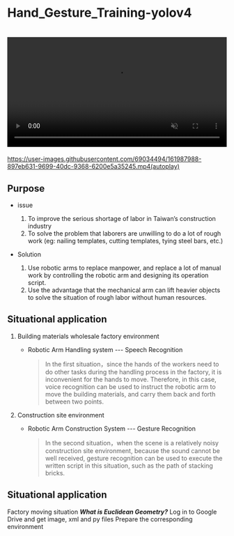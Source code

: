 # Hand_Gesture_Training-yolov4

<h1>
    <video style="width:100%;max-height:100%" autoplay muted loop controls>
        <source src="https://drive.google.com/file/d/1MehffqQLWBLHoKdT31TBJ4ylNhZMl5-i/view?usp=sharing" type="video/mp4">
    </video>
</h1>

https://user-images.githubusercontent.com/69034494/161987988-897eb631-9699-40dc-9368-6200e5a35245.mp4(autoplay)

## Purpose

* issue 
    1. To improve the serious shortage of labor in Taiwan’s construction industry
    2. To solve the problem that laborers are unwilling to do a lot of rough work (eg: nailing templates, cutting templates, tying steel bars, etc.)

* Solution 
    1. Use robotic arms to replace manpower, and replace a lot of manual work by controlling the robotic arm and designing its operation script.
    2. Use the advantage that the mechanical arm can lift heavier objects to solve the situation of rough labor without human resources.

## Situational application

1. Building materials wholesale factory environment

    * Robotic Arm Handling system --- Speech Recognition
    
        > In the first situation，since the hands of the workers need to do other tasks during the handling process in the factory, it is inconvenient for the hands to move. Therefore, in this case, voice recognition can be used to instruct the robotic arm to move the building materials, and carry them back and forth between two points.

2. Construction site environment

    * Robotic Arm Construction System --- Gesture Recognition
    
        > In the second situation，when the scene is a relatively noisy construction site environment, because the sound cannot be well received, gesture recognition can be used to execute the written script in this situation, such as the path of stacking bricks.

## Situational application
Factory moving situation
    ***What is Euclidean Geometry?***
Log in to Google Drive and get image, xml and py files
Prepare the corresponding environment



